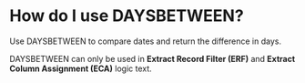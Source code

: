 
# How do I use DAYSBETWEEN? 

Use DAYSBETWEEN to compare dates and return the difference in days.

DAYSBETWEEN can only be used in **Extract Record Filter (ERF)** and **Extract Column Assignment (ECA)** logic text.

